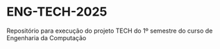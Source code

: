 # ENG-TECH-2025
Repositório para execução do projeto TECH do 1º semestre do curso de Engenharia da Computação
